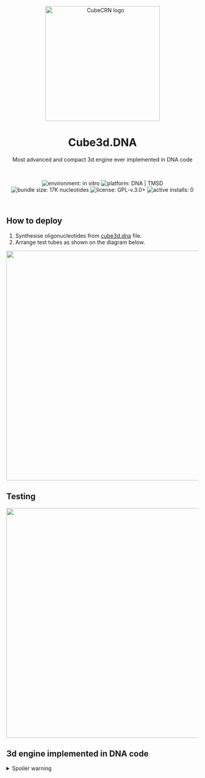 <p align="center">
  <a href="https://github.com/chakra-ui/chakra-ui">
    <img src="https://habrastorage.org/webt/rm/h1/5f/rmh15fqdkiyti6u4ytswa4pucz8.png" alt="CubeCRN logo" width="300" />
  </a>
</p>

<h1 align="center">Cube3d.DNA</h1>

<p align="center">
Most advanced and compact 3d engine ever implemented in DNA code
</p>
<br>

<p align="center">
  <img alt="environment: in vitro" src="https://img.shields.io/badge/environment-in%20vitro-red"/>
  <img alt="platform: DNA | TMSD" src="https://img.shields.io/badge/platform-DNA%20%7C%20TMSD-white"/>
  <img alt="bundle size: 17K nucleotides" src="https://img.shields.io/badge/bundle%20size-17K%20nucleotides-blue"/>
  <img alt="license: GPL-v.3.0+" src="https://img.shields.io/badge/license-GPL--v.3.0%2B-green.svg"/>
  <img alt="active installs: 0" src="https://img.shields.io/badge/active%20installs-0-yellow"/>
</p>
<br />

## How to deploy

1. Synthesise oligonucleotides from [cube3d.dna](./cube3d.dna) file.
2. Arrange test tubes as shown on the diagram below.

<center><img src="https://habrastorage.org/webt/v8/hf/gw/v8hfgw7rpxrhw8owhwxewnalfle.png" width="600"/></center>

## Testing

<center>
<img src="https://hsto.org/webt/hv/q_/zy/hvq_zyw6uuwwfpg6umqthctq6tm.png" width="600"/>
</center>

## 3d engine implemented in DNA code

<details>
<summary>Spoiler warning</summary>

```
Q = 0.01
cxtm = 0.606
axp = 0.606
cytm = 0.898
ayp = 0.898
cztm = 1.243
azp = 1.243
mxyzm = 0.3
nx = 0.036 + 0.555 X + 0.147 Y
ny = 0.853 + -0.517 Y
nz = 0.737 + -0.270 X + 0.302 Y
```
</details>
